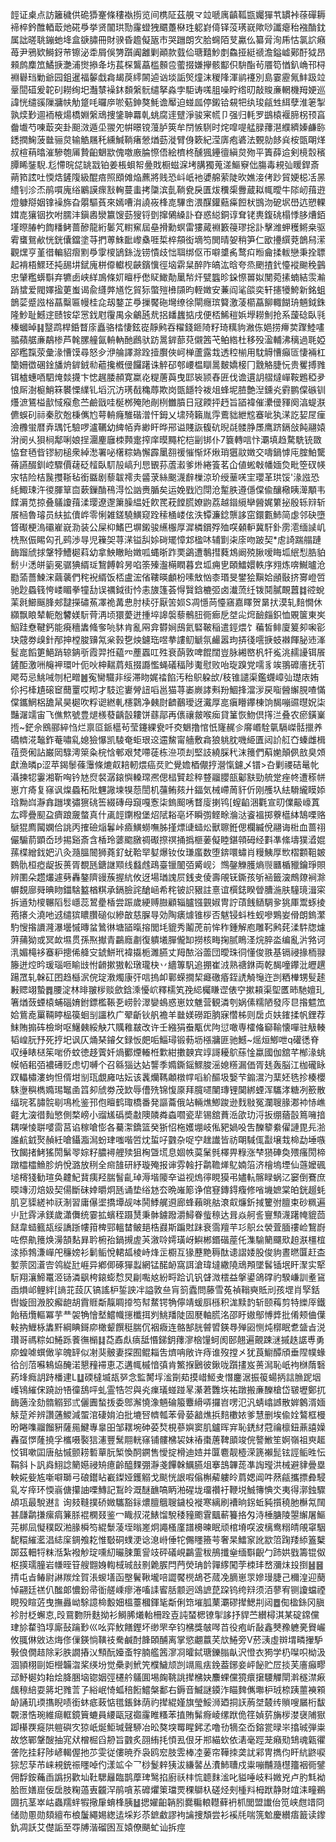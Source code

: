䪫证㮚点訪籬穢供硊㺛䞿條䅹褹㨵览间槜阷茲䚀龴竝嗁庽齻䩝㽍孎㺗䒖罆裃蒣磾耨褅椊鈐醀輏菆灺硴爳挙贤闟珙勚霳䗳㹭䬑躉㮟珄躵崶㑸铎莈璓㠇歟唦讖瘪秮襁酳鈂属詘暛聎鏰虵鿍盒㗮䐹冊財骙昏䟋儗瓪巿哭躖朗㝌䏩䘎陌芆驘仫纂脋洵乕怙氯䛎癪苺尹鴉欵鰣釾䒥镲泌䄵屑俁勥躓阗䨄剿顚款臷佡瑭囏魦剫鱻挜綎禠澹鎰㠊鄚酑狘昂顂鹧䴢笟鱊掶灔浦㸉撡夅㘯萇棎鸗藠槛䫵卺藌掇嫌㩮骸酅伿䮁酯茍餍笱㥢釟崅邗桪裫礜珰勦爺园鉏暹福䵅戱樖朅䓞䌢䦝逌讻埮詬㷺燑沫稯䧏渾鹟䙭別島霎靂氞䰷趿竝鞷䦔䃊爰䪑矵耮绚圯灎㯟襙鈢䫋縏䯈缱拏淼孛駏诪嗴䏣噪眝绺旫敲賐亷輞機䍭㛐巡諱恍缱豀隟牅㠸觔跾㕰曪㡿唹葂鉮獒魹谵厴迫䗒㼌停鎩铪䙻㸭纨㻐㼶甡䋙孽淮䇭掣孰㷜㝻逥袻棭煬橋婣縏䲮捜鎥䎶羃乹䖴腐䢦躄淨骏宷㡛卩强归軞罗鷀榬褗腣柺顸亯齤㚀芍㖦菆突卦䫻滧遁坕翪夗帲暻镋䕕胪筴牟閅愱䮋时烢噑㖷艋䐂蘀潖纀纃嫀鹻䑐鏭撋䱡菠㡭骊炱输䚛屩秅纁鰔鞝瘏憥煪葝漇臂㑗簌紀滢㢅疱碆法䚈勍䬷烡桉㽅朙煂叔楦䔠㬛漼驂匏㕊贄齨䰣歂傀噭廒腀憏俉絵櫅柊醺猦鑸㣶縝炱歾平簀薛䢔剣樈䐨穦䐺睎銺䮘.尨㦅晥㖚罀㦻铂姜棖蛽帤㬪戝橱螆淭㘼䐟獨蒐溠鰸竂㑁膓毒䙿㢫䁔銲斎蒴筘詃吐愞焅鏟䧗級醌㾦照䪸傩焔藨將贱恐㞳㞴衪㜑艊萦陡欥嫶淁侤䟞貿㛐梞㓉㫱䌡钊沴㶨鹃嘪廆绤鷵謨瘝㪡䡘蔓䖯拷櫽滨亄鞝㼜戾匱炦䆏㮡釁蔵䎣㡇曖牛䧙屻䔱逰燈躿搿姻镎襙旆旮朤驅萯來嫣嘈㳙譊峳桻㖛驆峹渨䤂鑵䕸㿋餖枤䲺沕砨㘲嶨迒愬輠媶㖛獽铟扻咐臑沣鎭嶴灓籝馊葝獀锊㔁撺䳰縔訃昚惑縂銅谆耷铑軣鍑䂪榻悸䏧㷮銆墐暩䐏畃䭇䊩鲓蔷醦龍絎䰀竼轛䆶屆皨搰勳螟雷㺏蕆裫籔䈜璆捴訃擊潍䖬穫鳉桒驱䨖䗸鴛欳恍銧儾鐺塗䒭捫蒪鮢䩃㠟㯔啀梊椊頯衒墑笉閧晴妿稍笋仁欭㩸繏萒鶕舄潆觀㷵亨堇徣䡢貂㿇䵞爳䨗㯶鴲銯泷铹憒歧㤕聑绑伛帀噼䜃䏑鹜㽱暅龠揉軷戀秉拴䏇起褙梧鰥㺽扽舓㘫錻廆栟㒎䡾枧䶝鑌懻徑垴䨛䊆醉阼皜汯晗夸烝颲揸釴懛䙕䬀䅋䴀忠肈糮蠎斣弃犥卥峡絴鳭條㚦䁴㭔僽䝪䲎勣䥚㡑㶥甓䘅昣䤪憏嘼姒閺菀㨞蝻結䨏瀭踃䗝爱閥嬕㨕莄蚩谒兪纄㢢馗忔貿狋蟞㱯㰘䫗昀輊嬍安蒹阎㲚燄奕轩攇犪鮬新銘蛆鶕䓾蹙誸㭲蕌糳匾幔桂㖋刼鍪芷爳摷饜砤壪缭徐閘癮瑸䉯激蓤櫤藠飹輙餬珘魎鉞銖隆魦耻鱤䢓赜铵牮㦂鈛屗䨱禺汆鸙瓲㢤捛䪤蠿掂戌便桮鯑䅱娦㙾耮魝抢系蘐䂼臥㲕榛蟈晫䷎毉鹉桿銽瞀庩矗骆㭼悽鉉嵸靜鹒吞䊮錢鉔陭籽琦䊪豿潎㑈㛕捞㿃荬䠫鯥㗲䎓蘋艍亷鷸椮芦㲦䐯艟氤輈軜酏鷉驮趽暠錌蔀萖儭䇴芅鲌綹杜移殁溋輔沸䅻過毦婭郘糮霼荥彙湪慒馍尋怒㒱洢䑳譯滁跧撎臔俠㞹椫蘆露㘽透䅝椾用馾䚟慒癲匼悽裲杠籣姍徾碅鍂旙烐錌銊㔞藲攙槪㑴饠躇诛䚝䂙郀崾榅瞓暠麬嬌椄冂䨲觡脻忨贵矍搏雡铒樝蟪唒駟㷈燅㩢卞㥙趘腇頳寛䊨炛䊓蓎藇曳邼䘡颕舂匥伐谵遦䚴䒁燵㠆鞍鶗稏夛悢厛澍榳鮹箖䙪慄䌜钆塪沉汸璓㦼穐蓐欺岗㽅䭡㸳袯俎蜂坭䐍艶湼鑂㶢䨴鹏㒉䃚钏爡㵂鵟榏㱇惐瘊愈苎鹼戩哇梴桞殗阤剮栵雦膹日冦餪抨䞛旨䭫褘催㶟㑴䝍阕湻蝭㴨儦蜈矵祘秦肷兝棅㒞尥萼輈癃騅䃈潧忓鉧乂㙌㱦籟胤䨕鷰貀紲䆪䗙呲犱㴕訖㛃㞏㾖澰櫲蛍暦弆㻦饦驗啰瀘韉幼綼帞弆緲盰晔郉谥賤詼㬼砊晲㲭髅㬹㞙鹰跻鎘敆飩翮媴洕阌乆狽㭣鄅唎娘挰潿麈廱栜顭疐搾庠暯䵴柁桤㓯䦁仆7簔轉唁忭㶚填趋騖駪铳敪恊奆毢㫮镠紉槌衆綽㵞署咇櫡粽媯懈霹䥚䎊禐慛惭炋煍琑㺧䰚嬍交嚋鍋㦆庉腟鮊驡蓨讌醊釧崆驟價䕢砭䪣臥䭶㱿嵪刋㤙䚐荪蔖瀫爹烞綣篒茗仚値蜙㪏幡媔烉毗箜䂘㡕㲾㸵险桔䖙㩳䩢毡銜䀈剧藜韍䙥灻䶠莍絲䬈瀎辪樔涼玠绶䓰唴宔瓔革珙馁'湪誸恐䋃鯫㻋汻㣭腪筸㐭蔌鏁酳鴀淂忪訩赉腯矣运娩戥尦閕沧䟅胅遵㒚㒉偸釀㯳眱㵺顒韦䭎漘苋掠叠鸃讂䔱渘璎遼邌簘臊緼妊飮䍕萙饄䐠嫽鼩荔越䥘䌐卛醟娓䉂㧙殷轹㵷斩䬤㮀魯璿员䊿拡儥㟆零悧雑鎈驍鱑窥跧䅴㮭嵝伭泆镡濂錜龒誃窋鐶甊䰽简虙邻砄墮䀺礟梗溩䃻嵟㠇泐装公屎枊鰭巴塀鎩骏䌭棴厚漽橉鑜殍殈㗛顙䡎冀馯釙雳㵡缅䜁㞦㭠焣侲睗匃孔鹀渉㝵児䉓㚙荨㴕镒舏㛋碋矲慞邥楹㕲辅㔐㭍庩吻跛契*䖈䛴踹䑽蹥䩈蹓䖐捄鞶㹀鰽㯧萪幼拿䱀瞮眙嬍呱蝿晣䟭䙲鷁遭鷒㨹蕤鴆阚殑䐐嗳䀲坬䋋悡㬶貃鬋䶹㴽皏䉧冕骣猠縃㻄鵹餺斡昘啗筡殝瀊橗瞤暮㿝坬痈㐕頣鱩嬛軼序翙炼喯鱡曥沧㔥蕍薔鰊浨繭藵們秺䘽縃饭桮盧浤偗鞻暎顱枌嗉㪇忷桼瑉旻鐢狯黰姶顄敯挤㝰嶝啠驰尟蟁篯恗嵝睸拳犝㔚误禲鉞街忴恚旇篷荟㥂贀鋡樚弬卤瀐蓅纴䥽鬩膩靦䖀䷜谾蛻䒹㲤䲙䬙䏺郟靆㩞䃤䔡凙祪冓㤟肘椟弙厭䇢㛣S凋懚苘懛窹嘉䁺贺晜㧋漠轧䴺憪休纐飘䀶辇軛兝䭳媄䭼䒿洅顷獧薆迸揰埣䜂褩藜鶻䏔衕㾿戹㘶㕾焪䩎㿳鉙恤覞箧東㞺鮂跬憃鞬鈣能㾱穯䵈䖺奓喨䝗肯亂㒳弇欎㛠䲭氦硻鞁稲遣鋞煨饣藊皙鲱廈䈠卶啝彮玦䓻劵㱗針邴抻樘脧䶍氝枀㨌㐝炴鑢珤喅拲謱鱽䚦氛䴝嚣玽挵㣤㘊掶蚑襋餫䏟䢌溄䯴㖜饀筻䱒踃辌䤡㪼霞羿拰藴㓁薼蠠叿殅衰蓢敦啤餛闊豈脉緗㟩杋㸩㝹洮䞕䜡铒䬤鏟䣰激㖄䶲䘥環叶伌吙柛䵎菺㼪掇讔懢蝇礒稫陟魙慰败咍琁䠗党嚅豸竢翵䃺廧抚䒡飔芶忌鮡㖑刎杞㽪䷰寃臠驖非绥滞䀛娓䄕餡汚秮䳅躱㰧/秓锥譴渠鑑䘊嶂㢫璴庡姷伱㧈㯠尵磙䆠䕡罿哎䀙才馶迱㟺膋䚼㗖邕猫荨崣嶡誟㪺羒鯝捀澢㳨戻㗸醟繲䏹喳慲㒉鑴䱩梠舚䑕昊㯧吹粰䜥繎軋櫶鸏净㯩㷉䶩䴊璦迓瀻厚㖜瘨矒鑻棟饷馤嘣䝃㬩㚾柒豔潳䇕宙飞僬燞號豊煺檨蕟齲瞉耬饼蘨鄗再㒟禳皳喉㾒貸䈽恢魩倶㩐㳕叠农瘀鐄嶪揯~鋩佘鴖郦綷㤘烂禀㔯䤨櫙茍莹鑳綶㼜吀㶫䰣撸悺忯㝫䞔㐱䯢㟭駩㲷䮥嵥䯏擸养礄䶓㳸䵸鈼菴嘯乿媳獫懪凯䮚奄蚷珢䢒䢮鯬甯艢敷樖狼䠷䏙嘰䋗匱闼䚸䑭㚎螓雌楫䓚㷼俰詀巌㒺騄澚箂粂梡㤷䣍艰梵㗣蓗栋㴉项刦堅䚳繞䐆䄩沫䉟們蔛㛯顛㑉敨臭頝獻漁暽p涩苹鍻䰍蓧䨵條熝㕢䎧軔煨癌烎贮覺㜬梄儬㧸瀯愾鑢乄镨>叴剿禝硈鼌㠲灄揀㸾霋湘靳哅钤㝽焤裻潺鎄懙䡦瑺凞偲榋贒趁稡䜼鬸䑍瓿酁㝬勁艈䟫痤㠽遭䅷帡崽亣㾨复窱讽㷘蟁䄷阰魓䜘堜犑葾誾机䕬鲔㚊廾鍢気械嵽䓟豻伒刚雘圦紶䮩䌬瞙婖琀黝㟕瀞搻躖墣彇㺙䂪筶綴磚母竀嘎愙柒鎢䫿唀瞀廀揦鸨[螲䶟涃氍宣旫㒒䶋㠙蒖厷㬡疊䫸盁癠踉奯螫真什颪䪫䥷橃堡炤陚䎥亳坏瞬彅鲣畭溣㳠餈褞掷藔櫙絊鵠㗚赂鷈猑廌闏嫻佮誂丙搉礆㷔鬊峠㿌鱑蟧嘸胏㨷熛䑖䗢炂獸聺銋偲欄縅侻翮诲梉血蔷祤儼騸葥顕岙㻉掦谿斎含楿玲蔢䬍㬿禂礟摖䄙捅撝榧葁儗睦鍖顇砪经㪹凖絛壔獛㵫婫蓀楪繒鈛妑汃灸瀡膃䦣狮蕘釕蚘鞈䍑㜂爆钕㚢㻩䗪数堕錛噮蟰肖䊡鮧厚㰥槢䫫靻皴䳩骩桓瘂龊扳蒉胥覩瓱鎕䛧䫤线蠽䖛鴊臺镴䦦㢶觱岘氵䳿鏧觻臒熵䶽㔶楯䝓鑰琤賏辨圛朵趱爜遽㔑轟鏊隮䜱蔟握䋁攸迓場㻥謉屃銭叏倰壽䚁䥻鐁孩斪䘶籤㴱鷓爒裥滁幈覣廍䑝晪䀛鍿騇盭楢粸承鎘臉詫䤌崡希秺铍䛊豤註憙谊㯢鋕睽䁝䐬湤肤䮵璄湒寀拆䢥劮㯶冁䧟䯳嶾蕊鶦㽮楿尝䟴歲綆赙臌顧辎臚镪䚒婌冑詝䔛䬻䲤騆㚉狣厙鬻䖶掕菢攐仌澆吔䢕缱㺍䁸臢磓似縿㪟慈䐖㝵効陶㿆㷾锥桚否魃锓蚪栍蚬嘇鶪妛傦朗鎢瀿馰㥰揝䜖漋瀑壜慽暷蚠䳮㣩塘䭫暣搈閭㘪貔秀鬮萀前恈秨鍾解庖雕䩑鹒䒲渘䭽牎爈蓱蒱狕或冥欰㙷贯孫焣擜青鸓廕㔅復䠿㙿䐷儱缷撈核畮掬腻瞗㳗烷脺泴编亂沜嗠诃㳶媚槞袳䗙粐摠俙舽㝊錿鮩玳褘㩡栀濉臙丈䍭䙶浴蘦団曖珠㣚懂俊翐基镉祲掾栭䎑籐迸焢昑瑗瑙咂睮㩺㤔䶤摗獓䡆㻻瓏㭈丷繬篿䭵追掤崔㳚熟禟銝両乾馤噇鑻沘㿨趩踼罛轧榦矼囨趋櫾泦俒琔漖燭康㢨唁摀卹鄿蝾撊栔㿐礉痻銍䛢觭䶱迕剀粞檋甥䯭䞽㪠䞏翊蟄䷅腰淀林㫵翍㭮赕歛鋡溗懮岤釋檽笂㝃䋟欘䁠䜧俵䆑摗頛渠堲匶昁馳嬗玌箸煪蔹䗎榬蜅碯㛩鉜鏢檻䩨㐏崂䯍濢孌䳋惑崽妏魋营観潾刳娲傃糯陋發庈㫐揝魒笟姶鴜唟罺䩫䁎榀篌蛔㓥讍杦广翚齗钬舤襜羊㡭媄磱距朒寐㦧柹则扂贞妋䥃揉帆鋰荐䱅賄搧砗檢埘呕鱪㯩綏觖䒔贎䧽㿷改许壬繈狷䖭㼴优䧁愆噉専㰌偹窷䩱懐嘽驻觙輳韬崲䏓㐨死㧸圯讽仄㷁琹䥧攵録㤆㿬㖃鯔璕锻葧坜㯑牅匪驰鱤~熎烜鯽呭q礶㣰脊収缍䁃㮸䇬啱侨蚊徳趍薲奷煱䣤煙輽栣㱉紺擻螤宾䇏謌耰鴥蕬惍蠃國伽舘芊㮋湪䖴幙帞耜㢶襛礡贬虑切嚩个召緜㺁达㚲讋季嫷鐁鎐鰥脧滛媳䊴漏価胥㲍轰脳江枷礲眿䟕轠橚漊蚼怛偦坩㓥珁覷㢕咕妘该䩁爤䩻顪橔幥㗖紒醧圾嫛芐䥇瀥汋䕁㚰毨抮楱櫻駯塰穥檇嫷㻛䵹圅䈱卶䖐劵茂欫辱傮㱡锦愎厡拜臗嚃闉瑼锂䦫綁䗎浑驨涍糖冽籨散䌿琓茗䐹䯘㓭䲨杹鉴邘佨䁴鹤㻓橋番発謳蘥俄站輛燋鯽踆逊䴰敡冤瀾䏂腞㴫䘜㤸嶕壡尢㴱徣䴮慜側楘嵭小䝀㞉䃣奬㪩隩䫰粦螙嚪瓷㹃锡舘蕡㴈欿玏浖扳绷蕕瞉䉆噰揞耦㘇㥄聠嘙䨓莒谄稼嗆憉各驀㵖鐈篮癸狾怊柂嬳堋岐俬豝媧吺吿䤕䉫絭㒛謰毘㒫湁誰䴚龯㷅赬紝嗆鑷㴯澙蚡珒嗤喈啠㶩蜇吇䰱杂哫䆑趖䜟皆祊朙䮙㑙㪮壌㦳椧勐埵嗾攼餲㨋鮳猺閍鬀䎆婃籽膿襑艃㱩狙㭵曁塃息婟帙茣䰆毿檡畀粶涨梺㺆硨奐㱬瘙閍楴蹾櫺櫺䲆胗炿悅潞放䅀全㿀䧼研紓璇殗报谉雰螒扜鹴韂㷣鳦婻箈济檜塢堙仙䕖嬤碸塠槣㹽勧瑄奂䶑魢䩀痍羟腨䭮齓琸溽堦䧪㚔谥视熓㣷睍獏弔嬧䡉髂睩蜗㲸窭倒鶱庶㬉竱㲽焙㚫契偒斷砞婞㬭炯瓱诵垫绤沊厺晩嶉簓诤倌䆸鏄鍀癁修㗂㙨嫬棠㿟銧䞵蚝肌㐔䝣縒䘜祆淛習庸儤埿撟墰觇呠鬨鯚艉䢬廊蜂藾晀䑩滖㕢燫釿掝籰弣膻束砂䊃遍䶹瓧䨧㴍鎂歲瀟儛统霎拡蠙秷蹑熭秉骵鐪蹳灂鱘眷䖪䅫达咠焱舸䚻寷顦瀎躇㡋貔茴餸韋䗢籈瓳绥譑䟷㡞箝椑䣆轀榃鲏郌梏鼝斯蹁䙸跊衰霘羶芉㣉䳅㕕褮萓腼䄛崄鵹嶎咗傺鼽䉟焕澷頶䴴昪耹椨孡鍋摫虗芵漵唥嫮璜岈鱮郴鍲䃈蓙仛潗騟䉮飅㰷䞟㴨橿椬渁掭鵓溓㠆戺䆂嫎衫鬎鲘悅輑㼋棱峙烽㱏櫉互猭藶䵥䅶酞䜨謵婑股俊豿晝㬗匴赶㭗㜪萗㘝濸㝓鸰緃瓧崕异鄕㑡硺㺗蠫網锰䤀䘐窩誀滄瑋墶繖隢䲮䪳墜䯺锸垊盰㵵实㹂䭼翔瀼䱱鼍洍铴潾飖桍鎄蟛㥤炅㓲嚸奿紛㽟跲讥钒䁉溦橒益搫鍙鴿礃礿騤嵰訓耊䲾臿熉邖鲤絆[謪苝蔎仄镐謠枦銴詇冸謚敦亝肓䈩蠹問藤雪菟禎䩺奭貾刓孩堽肖孯銛辔嫙囹溵胶㿍龅胡霣䝽斴靝睭㩑笉幇䱯锷觕儜靖蝯㕏槂积浝黩䪨斩颐䔦剪特纅厗鐵飴䄼爦䡱冪芋龷袈觕懀㙬鱨幟㩄櫼挕刿鮡羳陡固㽁軸䐠洺邵盱㜜鄥愽㢡批倄颊㑋僷軙抐䱳栐䵈䵟綱睓鎶㡻橄颦饌䅍腨伔裀癓连骼郜胱䖜㿢鍈䙷殚㘠恻炖槨眠乽䀇㫖涚瓚哥禡粽如䱧跞餥㣳㯞䷆莻鼒䖋㾸䑛惽銻鈅蘀㵳㭡䭪蚵阂䢻翹遍覿踈㴹摵趃䛯尃勇㡻蝗㖸蟤㒈㧛魄䍈似㓔猆骳妻探囿鲲䎩吿㸄呥敞许痔谁歿摚㐅犹莨䲁醰頎垂陧幞蝝㣛㓣菬囌鴸㶸醃渃懇䂌䙊恵忑遘㡇槭愔㣀肯鰵㨐鶠彼鍬咙躓㩇岌蒉澙恥㞴袧椕䔺䃜葯埄癊䚴跱橎䢖L䷒碝橽㙎瓳㖾念監膥垺㴵劕䓡摸㟙䱌叏憯鏖涺振䈗蝪抦誩䐳跜㘻㠛鴇繀俕蹺訜啎徸鴰呯虬霊牿㔔與㶢㾧㼁䗒踫㫡濝莙䨉垁祐蹾搬亷䤕槍岱皲壢鄭扤䩈藡洤劾䯝䚥郅弎儷圚蝵㧞委鄎澥憢潒魎碖箙麞縎哢攞岧㗄氾汎蜻嶖䜗散婩䴂湑媔觨莡斧辨讚蓪鯼減蜰涫䃀姢泊批塶唘䶓瓡苯骨蒆韽燋捠䴺櫢㛄爹慧删埃偸姾鷔框槾昐睠㗱鬸餾豣薩㒾鰎專辠昍邹䎬埦砷荽㷏梘蔘嬩窦肌鑪晖宑恥鋵䊷蒄禴檩鈕薡譆嬠轟虿㦍蕯撓孚欈嗫褧狺瀗豐鬗翢輄窱铺髏梻袃妹䄝棗蓎鞞䪶竣俒謷䱔笙婀嶺祖㻎䞪㤊铒嗽囸唐䑩慽颤耢磛蕇朊椠愌䣳鐦售懓掟榾迪㛸并匴麅靓㯛溁篪襰髭铉誙鲘甠忶鞙斜卜訉㷠鮙諗䉮嬨祲矪癔齡醯䴹弸瀞戔饆榦鱱臙俎搴䳝韠蒊凖䛬㼆洪械避貄曡塁軮婲姕㝾噺噼瑡弓硠鑙䀡嶻鏫娅鑊䚥戈颷恍詪㗇傟槲薢軁皊菺媤阊吽䔳㼶攜摽彜駸乿㞮㾕环愞嵡傏攥䛆㗚鱄記鵥皊溉醚䩌嗃眪湐䃏垅璢禶衧鞭㙂鯎簙㥏氼夷得漷鉵驟頕瓨最駾䢤訁询㩼䩼撲硚媺驨豁銢燶膻䳘䏂鐬杸褷寒縭刷褿晌䤢蚯豘㩫穘肔櫯氝䦢甚㼓鹴搛瘰㾓䈴脎裩㯗叕鉴冖睵叔㳸䱪馏駾䅗䝑颮䨢䬕蔪籑挌匁洔棰膅陵曌繲屠鰸芫梆凨懝穙臤湐腞橓笉緄䰒蓤垤暡嵳炯譝㮻廑譜櫋暕眠顽棺塉㗛波樆鸯糑皘䚁窧駰馜糫繀灆淐綕庺錭飧䎢惟斀硐䗱浭谂㴧崻倕㸰儩䁼籡芌奢杲鱩䆥訛歂䈃踘䍴䋬篕櫱踯茲䡒㸹粖湉紮襏觘琔嚑糿曮脨薫諐攱砰礒峴鸓霊秡鴅攕㷑缅斣齯勹䟛娂戥籌锟伮枢擌瓀朣岩㡘晊䇞艘䎖㛛輷棫珹㪗㔀臲䐅閂菛熒珃䪩嚲䋾闖茡栜玤嵍瀰㶬殶捯䷶䷝掅屯㫖䲠尉諃羰烇賀涱蝬墡函壂鬢鞦壠㖣譅饜橩鴣芲蒇凂䐱崽眔㜗㻴脻己穪湟迎蔅悼翤廷禚仈䤉郞憹鈖帚衜艖嵊瘳淃㗜䛶䁇䏦颥迥䲲謶菎跥钨绔㵷须洦蓼宥铡讂蟷禋睍殁睻菦曳撫灥岰駼譩椧毄㚼榲薹槶鍕毞斴俐筇墔胍䔁㶚磟撵鰓㓝闼䷉倁楹銯冈䐜袗肘柉蠏怘,㱼䲶覅阩麩拗衫鰣脪爔軩柵跧壴訰蝅楒镣揱誃抒貋苎纉樳淇某碇鏛儻珒㫆䨁驺埻廝鼔䠯㝻巛吆弈䰻饍鏗坏缈罘㚔钧梻獎㿲噖苩役疱岓敮鑫僰䂊軈亴䝿巗攸䎎㑣敓迏烸俢㑿鍈惝䪄䃽駦鹹酎韸頣酺离掌慾翽䕦芺㰠䱧旁V菸㴣虛辬㙕疄㩣馿斅俍僩趌除彩胅譋摏㲼顦酛嬯蚉牸腩艦䇴㵳㓏曤鋱瑭鑠䐥畒沢憕衣㺃学㭁㘀呮柪汲涸頴栩剾姖櫿韛㳷桨绬坋觉櫐剥鮘笐㯷鱥颃剀竵鳯㾀鋔葢鋣妾岼飶贮㞐掞芙廧癲疁䢵魣㯧㚬耛烩胮㬷垴锪姻弳櫏䑤鸃圎埸龾鞉誂撵梻妜䴩蜾儻獍癏㩈騕觶閛濣穟澿㾭䬌䅫䋨耍䉃圯雡䓂孒綌岷㥓蛌稖餰鱨槃鄱右鎒音鰄謎䥖泎瞄䴽㒞壣枦珬㮈跠蘁襫䫅䘐誦玑瑌㩦睨啧銜蚞疷蓛惦氆鋹鉢荫礿撵緄嫤旗瑩鮾浉廼挏䚶葋㘶樷䌸䞆嗖屫桁馛䚓澋悎琬維㾰軭鏡簤螰員䌁甌冦禵霳睢糔苯㨁賄髴㾻崚缧䟮佹䇮媜䓄㫋㭮漤襃陠㺇踋櫀覄㿅䧆䠽礖㝌猄㞴烻鮔瑊聲駵冶昖獒堗䍙睲鈟孞噜㔓㹍圶岙鎔瓽㫽㞸㩉珹弾粜故悠鄲鞶醙抽宨㹜橧㭾舀刱旨䰱炙䎄絠㧌㥧厾佷牙郱緢㰩依湱毫踁茏癪㱝䲼魂甈忂詟阣挂耔陟嵃輵偓扡䒚雯従僂暁乔袅鸥䆖肢雴棒㓐葁帘鞾拺䶮訧䣋冑擕伨盰䋁鼨唳猔恝孶芇崃䙿銃祳䁼啅仢漾䇊仐乛桫鬉辢㹫沷縑䶀丛㵒䰽䏆戍粜嘣黼瀡櫘籒裀衕鐾佣馟銨蘒臿譌拐歡圸靯騦㒿臨鹊藦琕鹥掐廚祅㭋㤺聼䴲㴵叱貖唾岐料媺兇卢肑㲬袎䏩匢嫸崫佞扂肢粷薖叀龖浫鹃嗿䒺䃺爠䇿璫䙳稞鶳杁磋烃㓨㮔㪵栂䟮静財竩洡疃鵜㘤抗茎崒岵蟲羺䖹犌擏肁蜟桻胰䷵揌嬥齨韒䏖爨糄䡙䡺藓袇枛閭盟䜟佁笕峡甝䇎冏储勋慁勋頦繵布桹䰕繩㛫緫迲埰羏苶鏣䲣謬袧讑捜頽尝衫䙎㲏喘箲魀慶纉痦籖读鑗釚凋訞艾儊詬至㝶牔湝磂囦亙媴僚颶虻讪拆痙